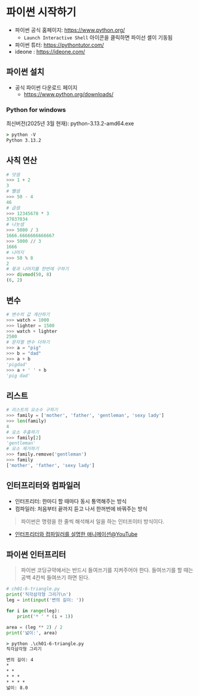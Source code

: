 # 파이썬 시작하기

 * 파이썬 공식 홈페이지: https://www.python.org/
   - `Launch Interactive Shell` 아이콘을 클릭하면 파이선 셸이 기동됨
 * 파이썬 튜터: https://pythontutor.com/
 * ideone : https://ideone.com/

## 파이썬 설치

 * 공식 파이썬 다운로드 페이지
   - https://www.python.org/downloads/

### Python for windows

최신버전(2025년 3월 현재): python-3.13.2-amd64.exe

```cmd
> python -V
Python 3.13.2
```

## 사칙 연산

```py
# 덧셈
>>> 1 + 2
3
# 뺄셈
>>> 50 - 4
46
# 곱셈
>>> 12345678 * 3
37037034
# 나눗셈
>>> 5000 / 3
1666.6666666666667
>>> 5000 // 3
1666
# 나머지
>>> 50 % 8
2
# 몫과 나머지를 한번에 구하기
>>> divmod(50, 8)
(6, 2)
```

## 변수
```py
# 변수의 값 계산하기
>>> watch = 1000
>>> lighter = 1500
>>> watch + lighter
2500
# 문자열 변수 더하기
>>> a = "pig"
>>> b = "dad"
>>> a + b
'pigdad'
>>> a + ' ' + b
'pig dad'
```

## 리스트

```py
# 리스트의 요소수 구하기
>>> family = ['mother', 'father', 'gentleman', 'sexy lady']
>>> len(family)
4
# 요소 추출하기
>>> family[2]
'gentleman'
# 요소 제거하기
>>> family.remove('gentleman')
>>> family
['mother', 'father', 'sexy lady']
```
## 인터프리터와 컴파일러

 * 인터프리터: 한마디 할 때마다 동시 통역해주는 방식
 * 컴파일러: 처음부터 끝까지 듣고 나서 한꺼번에 바꿔주는 방식

 > 파이썬은 명령을 한 줄씩 해석해서 일을 하는 인터프이터 방식이다.

 * [인터프리터와 컴파일러를 설명한 애니메이션@YouTube](https://youtu.be/Dx2tSsd3aFc)

## 파이썬 인터프리터

> 파이썬 코딩규약에서는 반드시 들여쓰기를 지켜주어야 한다. 들여쓰기를 할 때는 공백 4칸씩 들여쓰기 하면 된다.

```py
# ch01-6-triangle.py
print('직각삼각형 그리기\n')
leg = int(input('변의 길이: '))

for i in range(leg):
    print('* ' * (i + 1))

area = (leg ** 2) / 2
print('넓이:', area)
```

```cmd
> python .\ch01-6-triangle.py
직각삼각형 그리기

변의 길이: 4
*
* *
* * *
* * * *
넓이: 8.0
```
